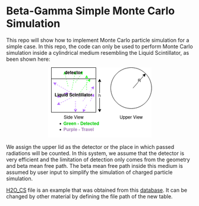 # Beta-Gamma Simple Monte Carlo Simulation

This repo will show how to implement Monte Carlo particle simulation for a simple case. In this repo, the code can only be used to perform Monte Carlo simulation inside a cylindrical medium resembling the Liquid Scintillator, as been shown here:

<p align="center">
  <img src="https://github.com/Feryalchemist/Beta-Gamma_MonteCarlo/blob/main/Problem_Description.png?raw=true" alt="Monte Carlo Problem Description"/>
</p>

We assign the upper lid as the detector or the place in which passed radiations will be counted. In this system, we assume that the detector is very efficient and the limitation of detection only comes from the geometry and beta mean free path. The beta mean free path inside this medium is assumed by user input to simplify the simulation of charged particle simulation. 

[H2O_CS](https://github.com/Feryalchemist/Beta-Gamma_MonteCarlo/blob/main/H2O_CS) file is an example that was obtained from this [database](https://physics.nist.gov/PhysRefData/Xcom/html/xcom1.html). It can be changed by other material by defining the file path of the new table.
